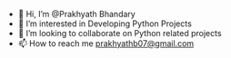 - 👋 Hi, I’m @Prakhyath Bhandary
- 👀 I’m interested in Developing Python Projects
- 💞️ I’m looking to collaborate on Python related projects
- 📫 How to reach me prakhyathb07@gmail.com

<!---
Prakhyath07/Prakhyath07 is a ✨ special ✨ repository because its `README.md` (this file) appears on your GitHub profile.
You can click the Preview link to take a look at your changes.
--->
